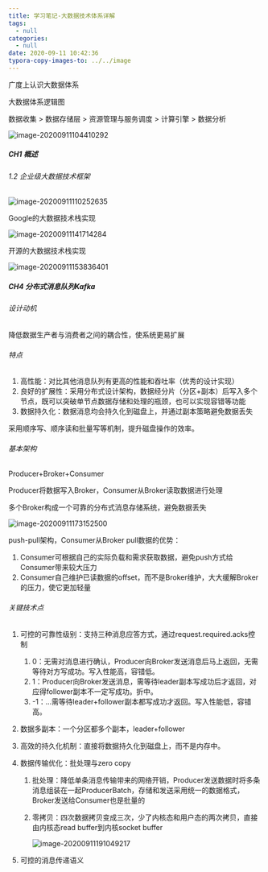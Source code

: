 ```yaml
---
title: 学习笔记-大数据技术体系详解
tags:
  - null
categories:
  - null
date: 2020-09-11 10:42:36
typora-copy-images-to: ../../image
---
```


广度上认识大数据体系

大数据体系逻辑图

数据收集 > 数据存储层 > 资源管理与服务调度 > 计算引擎 > 数据分析

![image-20200911104410292](/github/northernw.github.io/image/image-20200911104410292.png)



##### CH1 概述

###### 1.2 企业级大数据技术框架

![image-20200911110252635](/github/northernw.github.io/image/image-20200911110252635.png)

Google的大数据技术栈实现

![image-20200911141714284](/github/northernw.github.io/image/image-20200911141714284.png)

开源的大数据技术栈实现

![image-20200911153836401](/github/northernw.github.io/image/image-20200911153836401.png)



##### CH4 分布式消息队列Kafka

###### 设计动机

降低数据生产者与消费者之间的耦合性，使系统更易扩展

###### 特点

1. 高性能：对比其他消息队列有更高的性能和吞吐率（优秀的设计实现）
2. 良好的扩展性：采用分布式设计架构，数据经分片（分区+副本）后写入多个节点，既可以突破单节点数据存储和处理的瓶颈，也可以实现容错等功能
3. 数据持久化：数据消息均会持久化到磁盘上，并通过副本策略避免数据丢失

采用顺序写、顺序读和批量写等机制，提升磁盘操作的效率。

###### 基本架构

Producer+Broker+Consumer

Producer将数据写入Broker，Consumer从Broker读取数据进行处理

多个Broker构成一个可靠的分布式消息存储系统，避免数据丢失

![image-20200911173152500](/github/northernw.github.io/image/image-20200911173152500.png)

push-pull架构，Consumer从Broker pull数据的优势：

1. Consumer可根据自己的实际负载和需求获取数据，避免push方式给Consumer带来较大压力
2. Consumer自己维护已读数据的offset，而不是Broker维护，大大缓解Broker的压力，使它更加轻量



###### 关键技术点

1. 可控的可靠性级别：支持三种消息应答方式，通过request.required.acks控制

   1. 0：无需对消息进行确认，Producer向Broker发送消息后马上返回，无需等待对方写成功。写入性能高，容错低。
   2. 1：Producer向Broker发送消息，需等待leader副本写成功后才返回，对应得follower副本不一定写成功。折中。
   3. -1：...需等待leader+follower副本都写成功才返回。写入性能低，容错高。

2. 数据多副本：一个分区都多个副本，leader+follower

3. 高效的持久化机制：直接将数据持久化到磁盘上，而不是内存中。

4. 数据传输优化：批处理与zero copy

   1. 批处理：降低单条消息传输带来的网络开销，Producer发送数据时将多条消息组装在一起ProducerBatch，存储和发送采用统一的数据格式，Broker发送给Consumer也是批量的

   2. 零拷贝：四次数据拷贝变成三次，少了内核态和用户态的两次拷贝，直接由内核态read buffer到内核socket buffer

      ![image-20200911191049217](/github/northernw.github.io/image/image-20200911191049217.png)

5. 可控的消息传递语义